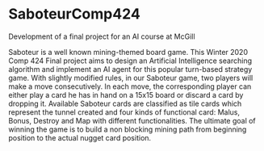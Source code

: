 # SaboteurComp424
Development of a final project for an AI course at McGill

Saboteur is a well known mining-themed board game. This Winter 2020 Comp 424 Final project aims to design an Artificial Intelligence searching algorithm and implement an AI agent for this popular turn-based strategy game. 
With slightly modified rules, in our Saboteur game, two players will make a move consecutively. In each move, the corresponding player can either play a card he has in hand on a 15x15 board or discard a card by dropping it. 
Available Saboteur cards are classified as tile cards which represent the tunnel created and four kinds of functional card: Malus, Bonus, Destroy and Map with different functionalities. 
The ultimate goal of winning the game is to build a non blocking mining path from beginning position to the actual nugget card position.
